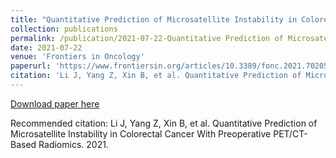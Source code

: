 ```yaml
---
title: "Quantitative Prediction of Microsatellite Instability in Colorectal Cancer With Preoperative PET/CT-Based Radiomics"
collection: publications
permalink: /publication/2021-07-22-Quantitative Prediction of Microsatellite Instability in Colorectal Cancer With Preoperative PETCT-Based Radiomics
date: 2021-07-22
venue: 'Frontiers in Oncology'
paperurl: 'https://www.frontiersin.org/articles/10.3389/fonc.2021.702055/full'
citation: 'Li J, Yang Z, Xin B, et al. Quantitative Prediction of Microsatellite Instability in Colorectal Cancer With Preoperative PET/CT-Based Radiomics. 2021.'
---
```


<a href='https://www.frontiersin.org/articles/10.3389/fonc.2021.702055/full'>Download paper here</a>

Recommended citation: Li J, Yang Z, Xin B, et al. Quantitative Prediction of Microsatellite Instability in Colorectal Cancer With Preoperative PET/CT-Based Radiomics. 2021.